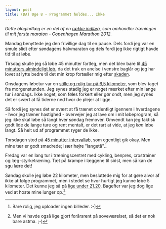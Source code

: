```yaml
---
layout: post
title: (DA) Uge 8 - Programmet holdes... Ikke
---
```


*Dette blogindlæg er en del af en [række indlæg](/marathon.html), som omhandler træningen til mit første maraton - Copenhagen Marathon 2012.*

Mandag benyttede jeg den frivillige dag til en pause. Dels fordi jeg var en smule slidt efter søndagens halvmaraton og dels fordi jeg ikke rigtigt havde tid til at løbe.

Tirsdag skulle jeg så løbe 45 minutter fartleg, men det blev bare til [45 minutters almindeligt løb](http://connect.garmin.com/activity/159871490), da det trak en anelse i venstre baglår og jeg har lovet at lytte bedre til det min krop fortæller mig efter [skaden][].

Onsdagens løbetur var en [stille og rolig tur på 6,5 kilometer](http://connect.garmin.com/activity/160028059), som blev taget fra morgenstunden. Jeg synes stadig jeg er noget mærket efter min lange tur i søndags. Ikke noget, som føles forkert eller gør ondt, men jeg synes det er svært at få tiderne ned hvor de plejer at ligge.

Så fordi jeg synes det er svært at få trænet ordentligt igennem i hverdagene - hvor jeg træner hastighed - overvejer jeg at lave om i mit løbeprogram, så jeg ikke skal løbe så langt hver søndag fremover. Omvendt kan jeg faktisk godt lide de lange ture og rent mentalt, er det rart at vide, at jeg *kan* løbe langt. Så helt ud af programmet ryger de ikke.

Torsdagen stod på [45 minutter intervalløb](http://connect.garmin.com/activity/160427548), som egentligt gik okay. Men mine tær er godt smadrede; især højre "langetå".[^1]

Fredag var en lang tur i træningscentret med cykling, benpres, crostrainer og læg-styrketræning. Tæt på krampe i læggene til sidst, men så kan de sgu lære det!

Søndag skulle jeg løbe 22 kilometer, men besluttede mig for at gøre alvor af ikke at følge programmet, men i stedet se hvor hurtigt jeg kunne løbe 5 kilometer. Det kunne jeg så på [lige under 21.20](http://connect.garmin.com/activity/161288329). Bagefter var jeg dog lige ved at hoste mine lunger op.[^2]

[skaden]: /2012/20120311_uge6.html

[^1]: Bare rolig, jeg uploader ingen billeder. :-)
[^2]: Men vi havde også lige gjort forårsrent på soveværelset, så det er nok bare astma. ;-)
